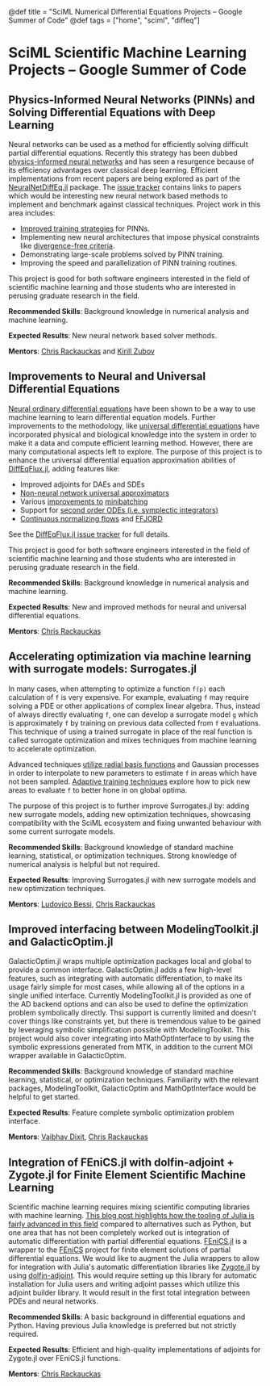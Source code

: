 @def title = "SciML Numerical Differential Equations Projects – Google Summer of Code"
@def tags = ["home", "sciml", "diffeq"]

# SciML Scientific Machine Learning Projects – Google Summer of Code

## Physics-Informed Neural Networks (PINNs) and Solving Differential Equations with Deep Learning

Neural networks can be used as a method for efficiently solving difficult partial
differential equations. Recently this strategy has been dubbed [physics-informed neural networks](https://www.sciencedirect.com/science/article/pii/S0021999118307125)
and has seen a resurgence because of its efficiency advantages over classical
deep learning. Efficient implementations from recent papers are being
explored as part of the [NeuralNetDiffEq.jl](https://github.com/SciML/NeuralNetDiffEq.jl)
package. The [issue tracker](https://github.com/SciML/NeuralNetDiffEq.jl/issues)
contains links to papers which would be interesting new neural network based methods to
implement and benchmark against classical techniques. Project work in this area
includes:

- [Improved training strategies](https://github.com/SciML/NeuralNetDiffEq.jl/issues/71) for PINNs.
- Implementing new neural architectures that impose physical constraints like [divergence-free criteria](https://arxiv.org/pdf/2002.00021.pdf).
- Demonstrating large-scale problems solved by PINN training.
- Improving the speed and parallelization of PINN training routines.

This project is good for both software engineers interested in the field of
scientific machine learning and those students who are interested in perusing
graduate research in the field.

**Recommended Skills**: Background knowledge in numerical analysis and machine learning.

**Expected Results**: New neural network based solver methods.

**Mentors**: [Chris Rackauckas](https://github.com/ChrisRackauckas) and [Kirill Zubov](https://github.com/KirillZubov)

## Improvements to Neural and Universal Differential Equations

[Neural ordinary differential equations](https://arxiv.org/abs/1806.07366) have
been shown to be a way to use machine learning to learn differential equation
models. Further improvements to the methodology, like
[universal differential equations](https://arxiv.org/abs/2001.04385) have incorporated
physical and biological knowledge into the system in order to make it a data and
compute efficient learning method. However, there are many computational aspects
left to explore. The purpose of this project is to enhance the universal
differential equation approximation abilities of [DiffEqFlux.jl](https://github.com/SciML/DiffEqFlux.jl),
adding features like:

- Improved adjoints for DAEs and SDEs
- [Non-neural network universal approximators](https://github.com/SciML/DiffEqFlux.jl/issues/173)
- Various [improvements to](https://github.com/SciML/DiffEqFlux.jl/issues/133) [minibatching](https://github.com/SciML/DiffEqFlux.jl/issues/118)
- Support for [second order ODEs (i.e. symplectic integrators)](https://github.com/SciML/DiffEqFlux.jl/issues/48)
- [Continuous normalizing flows](https://github.com/SciML/DiffEqFlux.jl/issues/46) and [FFJORD](https://github.com/SciML/DiffEqFlux.jl/issues/47)

See the [DiffEqFlux.jl issue tracker](https://github.com/SciML/DiffEqFlux.jl/issues)
for full details.

This project is good for both software engineers interested in the field of
scientific machine learning and those students who are interested in perusing
graduate research in the field.

**Recommended Skills**: Background knowledge in numerical analysis and machine learning.

**Expected Results**: New and improved methods for neural and universal
differential equations.

**Mentors**: [Chris Rackauckas](https://github.com/ChrisRackauckas)

## Accelerating optimization via machine learning with surrogate models: Surrogates.jl

In many cases, when attempting to optimize a function `f(p)` each calculation
of `f` is very expensive. For example, evaluating `f` may require solving a
PDE or other applications of complex linear algebra. Thus, instead of always
directly evaluating `f`, one can develop a surrogate model `g` which is
approximately `f` by training on previous data collected from `f` evaluations.
This technique of using a trained surrogate in place of the real function
is called surrogate optimization and mixes techniques from machine learning
to accelerate optimization.

Advanced techniques [utilize radial basis functions](https://www.cambridge.org/core/journals/acta-numerica/article/kernel-techniques-from-machine-learning-to-meshless-methods/00686923110F799A1537C4F02BBAAE8E) and Gaussian
processes in order to interpolate to new parameters to estimate `f` in areas
which have not been sampled. [Adaptive training techniques](http%3A%2F%2Fwww.ressources-actuarielles.net%2FEXT%2FISFA%2F1226.nsf%2F9c8e3fd4d8874d60c1257052003eced6%2Fe7dc33e4da12c5a9c12576d8002e442b%2F%24FILE%2FJones01.pdf) explore how to pick new areas to evaluate `f` to better hone in on global optima.

The purpose of this project is to further improve Surrogates.jl by: adding new surrogate models, adding new optimization techniques, showcasing compatibility with the SciML ecosystem and fixing unwanted behaviour with some current surrogate models.

**Recommended Skills**: Background knowledge of standard machine learning,
statistical, or optimization techniques. Strong knowledge of numerical analysis
is helpful but not required.

**Expected Results**: Improving Surrogates.jl with new surrogate models and new optimization techniques.

**Mentors**: [Ludovico Bessi](https:https://github.com/ludoro), [Chris Rackauckas](https://github.com/ChrisRackauckas)

## Improved interfacing between ModelingToolkit.jl and GalacticOptim.jl

GalacticOptim.jl wraps multiple optimization packages local and global to provide a common interface.
GalacticOptim.jl adds a few high-level features, such as integrating with automatic differentiation, to make its usage fairly simple for most cases, while allowing all of the options in a single unified interface.
Currently ModelingToolkit.jl is provided as one of the AD backend options and can also be used to define the optimization problem symbolically directly. Thsi support is currently limited and doesn't cover things like constraints yet, but there is tremendous value to be gained by leveraging symbolic simplification possible with ModelingToolkit. This project would also cover integrating into MathOptInterface to by using the symbolic expressions generated from MTK, in addition to the current MOI wrapper available in GalacticOptim.

**Recommended Skills**: Background knowledge of standard machine learning,
statistical, or optimization techniques. Familiarity with the relevant packages, ModelingToolkit, GalacticOptim and MathOptInterface would be helpful to get started.

**Expected Results**: Feature complete symbolic optimization problem interface.

**Mentors**: [Vaibhav Dixit](https://github.com/Vaibhavdixit02), [Chris Rackauckas](https://github.com/ChrisRackauckas)


## Integration of FEniCS.jl with dolfin-adjoint + Zygote.jl for Finite Element Scientific Machine Learning

Scientific machine learning requires mixing scientific computing libraries with machine learning.
[This blog post highlights how the tooling of Julia is fairly advanced in this field](https://www.stochasticlifestyle.com/the-essential-tools-of-scientific-machine-learning-scientific-ml/) compared to alternatives such as Python,
but one area that has not been completely worked out is integration of automatic differentiation
with partial differential equations.
[FEniCS.jl](https://github.com/SciML/FEniCS.jl) is a wrapper to the
[FEniCS](https://fenicsproject.org/) project for finite element solutions of partial differential
equations. We would like to augment the Julia wrappers to allow for integration with Julia's
automatic differentiation libraries like [Zygote.jl](https://github.com/FluxML/Zygote.jl) by
using [dolfin-adjoint](http://www.dolfin-adjoint.org/en/release/). This would require setting up
this library for automatic installation for Julia users and writing adjoint passes which utilize
this adjoint builder library. It would result in the first total integration between PDEs and
neural networks.

**Recommended Skills**: A basic background in differential equations and Python. Having previous
Julia knowledge is preferred but not strictly required.

**Expected Results**: Efficient and high-quality implementations of adjoints for Zygote.jl over FEniCS.jl functions.

**Mentors**: [Chris Rackauckas](https://github.com/ChrisRackauckas)
